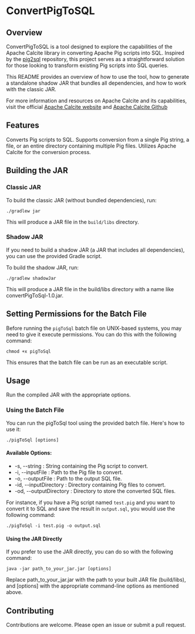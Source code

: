 # ConvertPigToSQL

## Overview

ConvertPigToSQL is a tool designed to explore the capabilities of the Apache Calcite library in converting Apache Pig scripts into SQL.
Inspired by the [pig2sql](https://github.com/dstreev/pig2sql) repository, this project serves as a straightforward solution for those looking to transform existing Pig scripts into SQL queries.

This README provides an overview of how to use the tool, how to generate a standalone shadow JAR that bundles all dependencies, and how to work with the classic JAR.

For more information and resources on Apache Calcite and its capabilities, visit the official [Apache Calcite website](https://calcite.apache.org/) and [Apache Calcite Github](https://github.com/apache/calcite)

## Features

Converts Pig scripts to SQL.
Supports conversion from a single Pig string, a file, or an entire directory containing multiple Pig files.
Utilizes Apache Calcite for the conversion process.

## Building the JAR

### Classic JAR

To build the classic JAR (without bundled dependencies), run:

```
./gradlew jar
```

This will produce a JAR file in the `build/libs` directory.


### Shadow JAR

If you need to build a shadow JAR (a JAR that includes all dependencies), you can use the provided Gradle script.

To build the shadow JAR, run:

```
./gradlew shadowJar
```

This will produce a JAR file in the build/libs directory with a name like convertPigToSql-1.0.jar.

## Setting Permissions for the Batch File

Before running the `pigToSql` batch file on UNIX-based systems, you may need to give it execute permissions. You can do this with the following command:

```
chmod +x pigToSql
```

This ensures that the batch file can be run as an executable script.


## Usage

Run the compiled JAR with the appropriate options.

### Using the Batch File

You can run the pigToSql tool using the provided batch file. Here's how to use it:
```
./pigToSql [options]
```

#### Available Options:

* -s, --string <pigString>: String containing the Pig script to convert.
* -i, --inputFile <inputFilePath>: Path to the Pig file to convert.
* -o, --outputFile <outputFilePath>: Path to the output SQL file.
* -id, --inputDirectory <inputDirectoryPath>: Directory containing Pig files to convert.
* -od, --outputDirectory <outputDirectoryPath>: Directory to store the converted SQL files.

For instance, if you have a Pig script named `test.pig` and you want to convert it to SQL and save the result in `output.sql`, you would use the following command:

```
./pigToSql -i test.pig -o output.sql

```

#### Using the JAR Directly

If you prefer to use the JAR directly, you can do so with the following command:

```
java -jar path_to_your_jar.jar [options]
```

Replace path_to_your_jar.jar with the path to your built JAR file (build/libs), and [options] with the appropriate command-line options as mentioned above.


## Contributing

Contributions are welcome. Please open an issue or submit a pull request.



